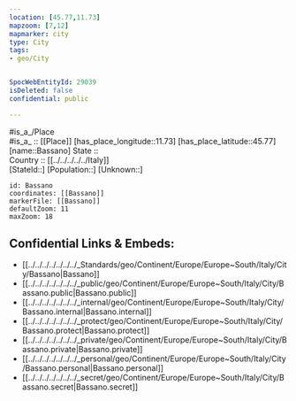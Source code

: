 ```yaml
---
location: [45.77,11.73] 
mapzoom: [7,12] 
mapmarker: city 
type: City
tags:
- geo/City


SpocWebEntityId: 29039
isDeleted: false
confidential: public

---
```

#is_a_/Place  
#is_a_ :: [[Place]] 
[has_place_longitude::11.73] 
[has_place_latitude::45.77] 
[name::Bassano] 
State ::  
Country :: [[../../../../../Italy]]  
[StateId::] 
[Population::] 
[Unknown::] 


```leaflet
id: Bassano
coordinates: [[Bassano]] 
markerFile: [[Bassano]] 
defaultZoom: 11 
maxZoom: 18
```


## Confidential Links & Embeds: 
- [[../../../../../../../_Standards/geo/Continent/Europe/Europe~South/Italy/City/Bassano|Bassano]] 
- [[../../../../../../../_public/geo/Continent/Europe/Europe~South/Italy/City/Bassano.public|Bassano.public]] 
- [[../../../../../../../_internal/geo/Continent/Europe/Europe~South/Italy/City/Bassano.internal|Bassano.internal]] 
- [[../../../../../../../_protect/geo/Continent/Europe/Europe~South/Italy/City/Bassano.protect|Bassano.protect]] 
- [[../../../../../../../_private/geo/Continent/Europe/Europe~South/Italy/City/Bassano.private|Bassano.private]] 
- [[../../../../../../../_personal/geo/Continent/Europe/Europe~South/Italy/City/Bassano.personal|Bassano.personal]] 
- [[../../../../../../../_secret/geo/Continent/Europe/Europe~South/Italy/City/Bassano.secret|Bassano.secret]] 
